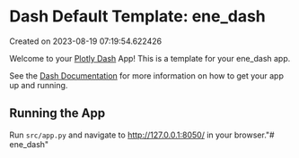# Dash Default Template: ene_dash

Created on 2023-08-19 07:19:54.622426

Welcome to your [Plotly Dash](https://plotly.com/dash/) App! This is a template for your ene_dash app.

See the [Dash Documentation](https://dash.plotly.com/introduction) for more information on how to get your app up and running.

## Running the App

Run `src/app.py` and navigate to http://127.0.0.1:8050/ in your browser."# ene_dash" 
